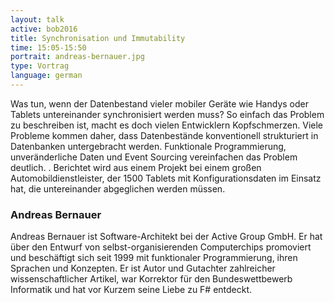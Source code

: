```yaml
---
layout: talk
active: bob2016
title: Synchronisation und Immutability
time: 15:05-15:50
portrait: andreas-bernauer.jpg
type: Vortrag
language: german
---
```


Was tun, wenn der Datenbestand vieler mobiler Geräte wie Handys oder
Tablets untereinander synchronisiert werden muss?  So einfach das
Problem zu beschreiben ist, macht es doch vielen Entwicklern
Kopfschmerzen.  Viele Probleme kommen daher, dass Datenbestände
konventionell strukturiert in Datenbanken untergebracht werden.
Funktionale Programmierung, unveränderliche Daten und Event Sourcing
vereinfachen das Problem deutlich.
.
Berichtet wird aus einem Projekt bei einem großen 
Automobildienstleister, der 1500 Tablets mit Konfigurationsdaten im
Einsatz hat, die untereinander abgeglichen werden müssen.

### Andreas Bernauer

Andreas Bernauer ist Software-Architekt bei der Active Group GmbH. Er
hat über den Entwurf von selbst-organisierenden Computerchips
promoviert und beschäftigt sich seit 1999 mit funktionaler
Programmierung, ihren Sprachen und Konzepten. Er ist Autor und
Gutachter zahlreicher wissenschaftlicher Artikel, war Korrektor für
den Bundeswettbewerb Informatik und hat vor Kurzem seine Liebe zu F#
entdeckt.
